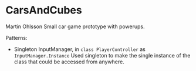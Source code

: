# CarsAndCubes

Martin Ohlsson
Small car game prototype with powerups.

Patterns:
- Singleton InputManager, in `class PlayerController` as `InputManager.Instance`
  Used singleton to make the single instance of the class that could be accessed from anywhere.
